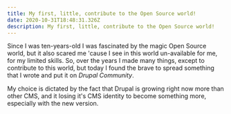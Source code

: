 ```yaml
---
title: My first, little, contribute to the Open Source world!
date: 2020-10-31T18:48:31.326Z
description: My first, little, contribute to the Open Source world!
---
```

Since I was ten-years-old I was fascinated by the magic Open Source world, but it also scared me 'cause I see in this world un-available for me, for my limited skills. So, over the years I made many things, except to contribute to this world, but today I found the brave to spread something that I wrote and put it on *Drupal Community*.

My choice is dictated by the fact that Drupal is growing right now more than other CMS, and it losing it's CMS identity to become something more, especially with the new version.